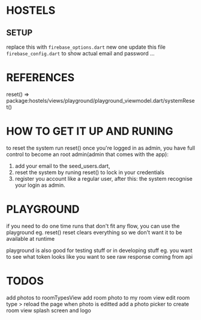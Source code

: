 # HOSTELS

## SETUP 
replace this with `firebase_options.dart` new one
update this file `firebase_config.dart` to show actual email and password ...


# REFERENCES
reset() => package:hostels/views/playground/playground_viewmodel.dart/systemReset()

# HOW TO GET IT UP AND RUNING
to reset the system run reset()
once you're logged in as admin, you have full control
to become an root admin(admin that comes with the app): 
   1. add your email to the seed_users.dart,
   2. reset the system by runing reset() to lock in your credentials 
   3. register you account like a regular user,
      after this: the system recognise your login as admin.

# PLAYGROUND 
if you need to do one time runs that don't fit any flow, you can use the playground
eg. reset()
    reset clears everything so we don't want it to be available at runtime

playground is also good for testing stuff or in developing stuff
eg. you want to see what token looks like
    you want to see raw response coming from api

# TODOS
add photos to roomTypesView
add room photo to my room view
edit room type > reload the page when photo is editted
add a photo picker to create room view
splash screen and logo